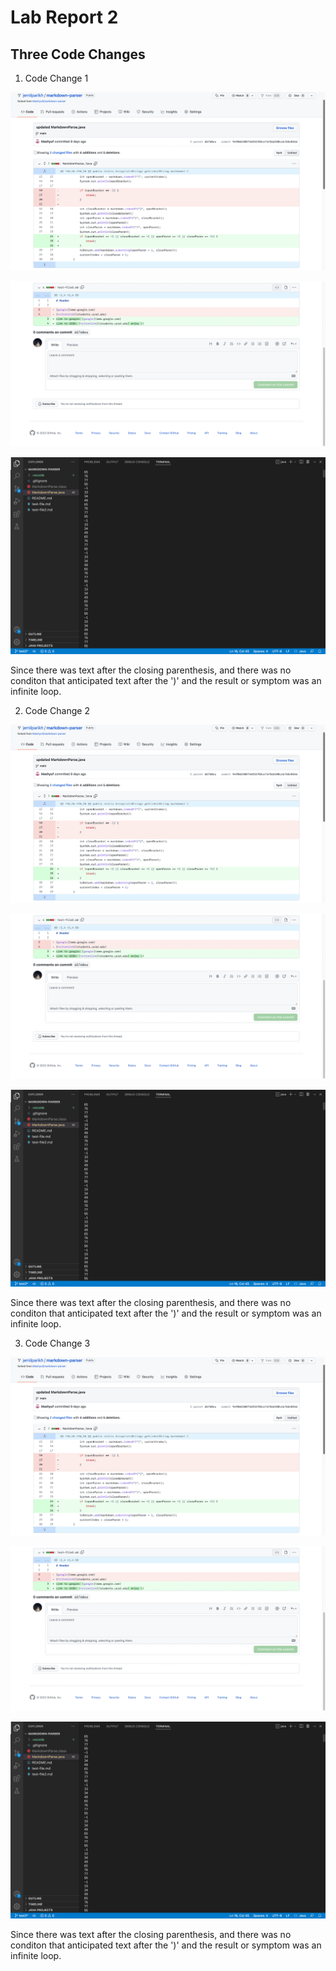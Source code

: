 # Lab Report 2

## Three Code Changes

1. Code Change 1

![Change 1:](https://github.com/jemilparikh/Cse15L-LabReports/blob/4eaf6d524b294389951beeb8b6696babe49b5bf3/Screen%20Shot%202022-04-24%20at%2011.08.51%20PM.png)

![Failure-Inducing Input in Test File:](https://github.com/jemilparikh/Cse15L-LabReports/blob/af367c34af54f301f0b8943ec0bd43e0fd55d775/Screen%20Shot%202022-04-24%20at%2011.29.27%20PM.png)

![Symptom:](https://github.com/jemilparikh/Cse15L-LabReports/blob/f58c374f0b2c92523b61d5a7f2c13cb22227db89/Screen%20Shot%202022-04-24%20at%2011.52.40%20PM.png)

Since there was text after the closing parenthesis, and there was no conditon that anticipated text after the ')' and the result or symptom was an infinite loop.

2. Code Change 2

![Change 2:](https://github.com/jemilparikh/Cse15L-LabReports/blob/4eaf6d524b294389951beeb8b6696babe49b5bf3/Screen%20Shot%202022-04-24%20at%2011.08.51%20PM.png)

![Failure-Inducing Input in Test File:](https://github.com/jemilparikh/Cse15L-LabReports/blob/af367c34af54f301f0b8943ec0bd43e0fd55d775/Screen%20Shot%202022-04-24%20at%2011.29.27%20PM.png)

![Symptom:](https://github.com/jemilparikh/Cse15L-LabReports/blob/f58c374f0b2c92523b61d5a7f2c13cb22227db89/Screen%20Shot%202022-04-24%20at%2011.52.40%20PM.png)

Since there was text after the closing parenthesis, and there was no conditon that anticipated text after the ')' and the result or symptom was an infinite loop.

3. Code Change 3

![Change 3:](https://github.com/jemilparikh/Cse15L-LabReports/blob/4eaf6d524b294389951beeb8b6696babe49b5bf3/Screen%20Shot%202022-04-24%20at%2011.08.51%20PM.png)

![Failure-Inducing Input in Test File:](https://github.com/jemilparikh/Cse15L-LabReports/blob/af367c34af54f301f0b8943ec0bd43e0fd55d775/Screen%20Shot%202022-04-24%20at%2011.29.27%20PM.png)

![Symptom:](https://github.com/jemilparikh/Cse15L-LabReports/blob/f58c374f0b2c92523b61d5a7f2c13cb22227db89/Screen%20Shot%202022-04-24%20at%2011.52.40%20PM.png)

Since there was text after the closing parenthesis, and there was no conditon that anticipated text after the ')' and the result or symptom was an infinite loop.





